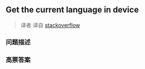 ## Get the current language in device

> 译者 译自 [stackoverflow](http://stackoverflow.com/questions/4212320/get-the-current-language-in-device) 

### 问题描述 

### 高票答案 

